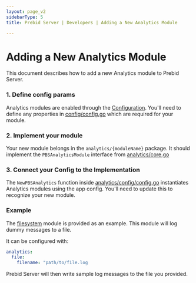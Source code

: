 ```yaml
---
layout: page_v2
sidebarType: 5
title: Prebid Server | Developers | Adding a New Analytics Module

---
```

# Adding a New Analytics Module

This document describes how to add a new Analytics module to Prebid Server.

### 1. Define config params

Analytics modules are enabled through the [Configuration](./configuration.md).
You'll need to define any properties in [config/config.go](../../config/config.go)
which are required for your module.

### 2. Implement your module

Your new module belongs in the `analytics/{moduleName}` package. It should implement the `PBSAnalyticsModule` interface from
[analytics/core.go](../../analytics/core.go)

### 3. Connect your Config to the Implementation

The `NewPBSAnalytics` function inside [analytics/config/config.go](../../analytics/config/config.go) instantiates Analytics modules
using the app config. You'll need to update this to recognize your new module.

### Example

The [filesystem](../../analytics/filesystem) module is provided as an example. This module will log dummy messages to a file.

It can be configured with:

```yaml
analytics:
  file:
    filename: "path/to/file.log
```

Prebid Server will then write sample log messages to the file you provided.
